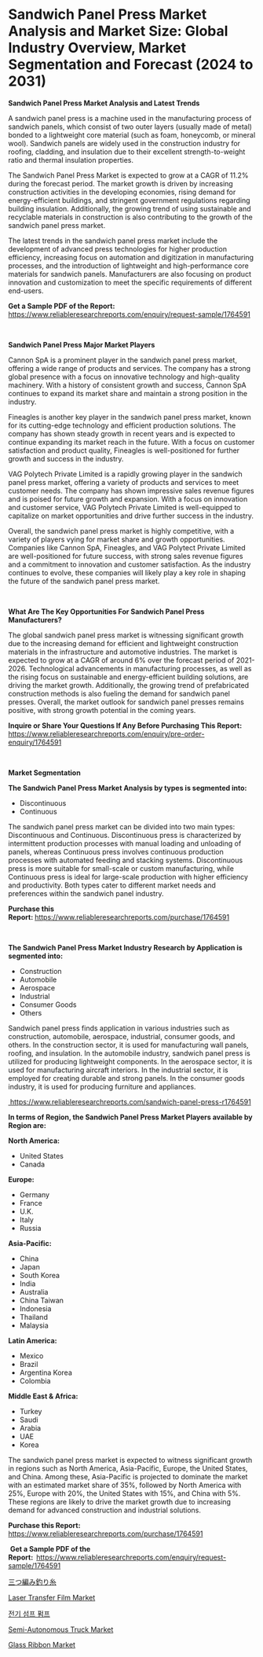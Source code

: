 <p><h1>Sandwich Panel Press Market Analysis and Market Size: Global Industry Overview, Market Segmentation and Forecast (2024 to 2031)</h1></p><p><strong>Sandwich Panel Press Market Analysis and Latest Trends</strong></p>
<p><p>A sandwich panel press is a machine used in the manufacturing process of sandwich panels, which consist of two outer layers (usually made of metal) bonded to a lightweight core material (such as foam, honeycomb, or mineral wool). Sandwich panels are widely used in the construction industry for roofing, cladding, and insulation due to their excellent strength-to-weight ratio and thermal insulation properties.</p><p>The Sandwich Panel Press Market is expected to grow at a CAGR of 11.2% during the forecast period. The market growth is driven by increasing construction activities in the developing economies, rising demand for energy-efficient buildings, and stringent government regulations regarding building insulation. Additionally, the growing trend of using sustainable and recyclable materials in construction is also contributing to the growth of the sandwich panel press market.</p><p>The latest trends in the sandwich panel press market include the development of advanced press technologies for higher production efficiency, increasing focus on automation and digitization in manufacturing processes, and the introduction of lightweight and high-performance core materials for sandwich panels. Manufacturers are also focusing on product innovation and customization to meet the specific requirements of different end-users.</p></p>
<p><strong>Get a Sample PDF of the Report:&nbsp;</strong> <a href="https://www.reliableresearchreports.com/enquiry/request-sample/1764591">https://www.reliableresearchreports.com/enquiry/request-sample/1764591</a></p>
<p>&nbsp;</p>
<p><strong>Sandwich Panel Press Major Market Players</strong></p>
<p><p>Cannon SpA is a prominent player in the sandwich panel press market, offering a wide range of products and services. The company has a strong global presence with a focus on innovative technology and high-quality machinery. With a history of consistent growth and success, Cannon SpA continues to expand its market share and maintain a strong position in the industry.</p><p>Fineagles is another key player in the sandwich panel press market, known for its cutting-edge technology and efficient production solutions. The company has shown steady growth in recent years and is expected to continue expanding its market reach in the future. With a focus on customer satisfaction and product quality, Fineagles is well-positioned for further growth and success in the industry.</p><p>VAG Polytech Private Limited is a rapidly growing player in the sandwich panel press market, offering a variety of products and services to meet customer needs. The company has shown impressive sales revenue figures and is poised for future growth and expansion. With a focus on innovation and customer service, VAG Polytech Private Limited is well-equipped to capitalize on market opportunities and drive further success in the industry.</p><p>Overall, the sandwich panel press market is highly competitive, with a variety of players vying for market share and growth opportunities. Companies like Cannon SpA, Fineagles, and VAG Polytect Private Limited are well-positioned for future success, with strong sales revenue figures and a commitment to innovation and customer satisfaction. As the industry continues to evolve, these companies will likely play a key role in shaping the future of the sandwich panel press market.</p></p>
<p>&nbsp;</p>
<p><strong>What Are The Key Opportunities For Sandwich Panel Press Manufacturers?</strong></p>
<p><p>The global sandwich panel press market is witnessing significant growth due to the increasing demand for efficient and lightweight construction materials in the infrastructure and automotive industries. The market is expected to grow at a CAGR of around 6% over the forecast period of 2021-2026. Technological advancements in manufacturing processes, as well as the rising focus on sustainable and energy-efficient building solutions, are driving the market growth. Additionally, the growing trend of prefabricated construction methods is also fueling the demand for sandwich panel presses. Overall, the market outlook for sandwich panel presses remains positive, with strong growth potential in the coming years.</p></p>
<p><strong>Inquire or Share Your Questions If Any Before Purchasing This Report:</strong> <a href="https://www.reliableresearchreports.com/enquiry/pre-order-enquiry/1764591">https://www.reliableresearchreports.com/enquiry/pre-order-enquiry/1764591</a></p>
<p>&nbsp;</p>
<p><strong>Market Segmentation</strong></p>
<p><strong>The Sandwich Panel Press Market Analysis by types is segmented into:</strong></p>
<p><ul><li>Discontinuous</li><li>Continuous</li></ul></p>
<p><p>The sandwich panel press market can be divided into two main types: Discontinuous and Continuous. Discontinuous press is characterized by intermittent production processes with manual loading and unloading of panels, whereas Continuous press involves continuous production processes with automated feeding and stacking systems. Discontinuous press is more suitable for small-scale or custom manufacturing, while Continuous press is ideal for large-scale production with higher efficiency and productivity. Both types cater to different market needs and preferences within the sandwich panel industry.</p></p>
<p><strong>Purchase this Report:&nbsp;</strong><a href="https://www.reliableresearchreports.com/purchase/1764591">https://www.reliableresearchreports.com/purchase/1764591</a></p>
<p>&nbsp;</p>
<p><strong>The Sandwich Panel Press Market Industry Research by Application is segmented into:</strong></p>
<p><ul><li>Construction</li><li>Automobile</li><li>Aerospace</li><li>Industrial</li><li>Consumer Goods</li><li>Others</li></ul></p>
<p><p>Sandwich panel press finds application in various industries such as construction, automobile, aerospace, industrial, consumer goods, and others. In the construction sector, it is used for manufacturing wall panels, roofing, and insulation. In the automobile industry, sandwich panel press is utilized for producing lightweight components. In the aerospace sector, it is used for manufacturing aircraft interiors. In the industrial sector, it is employed for creating durable and strong panels. In the consumer goods industry, it is used for producing furniture and appliances.</p></p>
<p><a href="https://www.reliableresearchreports.com/sandwich-panel-press-r1764591">&nbsp;https://www.reliableresearchreports.com/sandwich-panel-press-r1764591</a></p>
<p><strong>In terms of Region, the Sandwich Panel Press Market Players available by Region are:</strong></p>
<p>
    <p> <strong> North America: </strong>
        <ul>
            <li>United States</li>
            <li>Canada</li>
        </ul>
        </p> 
    <p> <strong> Europe: </strong>
        <ul>
            <li>Germany</li>
            <li>France</li>
            <li>U.K.</li>
            <li>Italy</li>
            <li>Russia</li>
        </ul>
        </p> 
    <p> <strong> Asia-Pacific: </strong>
        <ul>
            <li>China</li>
            <li>Japan</li>
            <li>South Korea</li>
            <li>India</li>
            <li>Australia</li>
            <li>China Taiwan</li>
            <li>Indonesia</li>
            <li>Thailand</li>
            <li>Malaysia</li>
        </ul>
        </p> 
    <p> <strong> Latin America: </strong>
        <ul>
            <li>Mexico</li>
            <li>Brazil</li>
            <li>Argentina Korea</li>
            <li>Colombia</li>
        </ul>
        </p> 
    <p> <strong> Middle East & Africa: </strong>
        <ul>
            <li>Turkey</li>
            <li>Saudi</li>
            <li>Arabia</li>
            <li>UAE</li>
            <li>Korea</li>
        </ul>
    </p>
    </p>
<p><p>The sandwich panel press market is expected to witness significant growth in regions such as North America, Asia-Pacific, Europe, the United States, and China. Among these, Asia-Pacific is projected to dominate the market with an estimated market share of 35%, followed by North America with 25%, Europe with 20%, the United States with 15%, and China with 5%. These regions are likely to drive the market growth due to increasing demand for advanced construction and industrial solutions.</p></p>
<p><strong>Purchase this Report: </strong><a href="https://www.reliableresearchreports.com/purchase/1764591">https://www.reliableresearchreports.com/purchase/1764591</a></p>
<p>&nbsp;<strong>Get a Sample PDF of the Report:&nbsp;&nbsp;</strong><a href="https://www.reliableresearchreports.com/enquiry/request-sample/1764591">https://www.reliableresearchreports.com/enquiry/request-sample/1764591</a></p>
<p><strong></strong></p>
<p><p><a href="https://medium.com/@ryleebauch2023/%E3%83%96%E3%83%AC%E3%83%BC%E3%83%89%E3%83%95%E3%82%A3%E3%83%83%E3%82%B7%E3%83%B3%E3%82%B0%E3%83%A9%E3%82%A4%E3%83%B3%E5%B8%82%E5%A0%B4-%E7%AB%B6%E4%BA%89%E5%88%86%E6%9E%90-%E5%B8%82%E5%A0%B4%E5%8B%95%E5%90%91-2031%E5%B9%B4%E3%81%BE%E3%81%A7%E3%81%AE%E4%BA%88%E6%B8%AC-dd87b975d3be">三つ編み釣り糸</a></p><p><a href="https://issuu.com/reportprime-2/docs/laser-transfer-film-market-size-2030.pptx">Laser Transfer Film Market</a></p><p><a href="https://github.com/TimmyMann6767/Market-Research-Report-List-1/blob/main/149860032957.md">전기 섬프 펌프</a></p><p><a href="https://www.linkedin.com/pulse/global-semi-autonomous-truck-market-size-trends-insights-6xbje?trackingId=c4BJv%2FnUx5w3mzh6NIVc%2Bg%3D%3D">Semi-Autonomous Truck Market</a></p><p><a href="https://issuu.com/reportprime-2/docs/glass-ribbon-market-size-2030.pptx">Glass Ribbon Market</a></p></p>